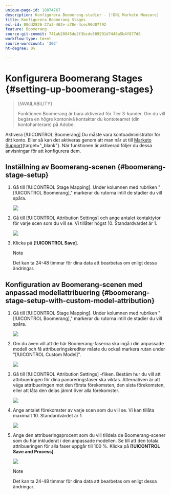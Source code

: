 ```yaml
---
unique-page-id: 18874767
description: Konfigurera Boomerang-stadier - [!DNL Marketo Measure]
title: Konfigurera Boomerang Stages
exl-id: 00dd2826-27a3-462e-a70e-4cec90d07f92
feature: Boomerang
source-git-commit: 741ab20845de2f3bcde589291d7446a5b4f877d8
workflow-type: tm+mt
source-wordcount: '302'
ht-degree: 0%

---
```


# Konfigurera Boomerang Stages {#setting-up-boomerang-stages}

>[!AVAILABILITY]
>
>Funktionen Boomerang är bara aktiverad för Tier 3-kunder. Om du vill begära en högre kontonivå kontaktar du kontoteamet (din kontohanterare) på Adobe.

Aktivera [!UICONTROL Boomerang] Du måste vara kontoadministratör för ditt konto. Eller så kan det aktiveras genom att man når ut till [Marketo Support](https://nation.marketo.com/t5/support/ct-p/Support){target="_blank"}. När funktionen är aktiverad följer du dessa anvisningar för att konfigurera dem.

## Inställning av Boomerang-scenen {#boomerang-stage-setup}

1. Gå till [!UICONTROL Stage Mapping]. Under kolumnen med rubriken &quot;[!UICONTROL Boomerang],&quot; markerar du rutorna intill de stadier du vill spåra.

   ![](assets/1-2.png)

1. Gå till [!UICONTROL Attribution Settings] och ange antalet kontaktytor för varje scen som du vill se. Vi tillåter högst 10. Standardvärdet är 1.

   ![](assets/2-2.png)

1. Klicka på **[!UICONTROL Save]**.

   >[!NOTE]
   >
   >Det kan ta 24-48 timmar för dina data att bearbetas om enligt dessa ändringar.

## Konfiguration av Boomerang-scenen med anpassad modellattribuering {#boomerang-stage-setup-with-custom-model-attribution}

1. Gå till [!UICONTROL Stage Mapping]. Under kolumnen med rubriken &quot;[!UICONTROL Boomerang],&quot; markerar du rutorna intill de stadier du vill spåra.

   ![](assets/3-1.png)

1. Om du även vill att de här Boomerang-faserna ska ingå i din anpassade modell och få attribueringskrediter måste du också markera rutan under &quot;[!UICONTROL Custom Model]&quot;.

   ![](assets/4-1.png)

1. Gå till [!UICONTROL Attribution Settings] -fliken. Bestäm hur du vill att attribueringen för dina panoreringsfaser ska viktas. Alternativen är att väga attribueringen mot den första förekomsten, den sista förekomsten, eller att låta den delas jämnt över alla förekomster.

   ![](assets/5-1.png)

1. Ange antalet förekomster av varje scen som du vill se. Vi kan tillåta maximalt 10. Standardvärdet är 1.

   ![](assets/6-1.png)

1. Ange den attribueringsprocent som du vill tilldela de Boomerang-scener som du har inkluderat i den anpassade modellen. Se till att den totala attribueringen för alla faser uppgår till 100 %. Klicka på **[!UICONTROL Save and Process]**.

   ![](assets/7-1.png)

   >[!NOTE]
   >
   >Det kan ta 24-48 timmar för dina data att bearbetas om enligt dessa ändringar.
